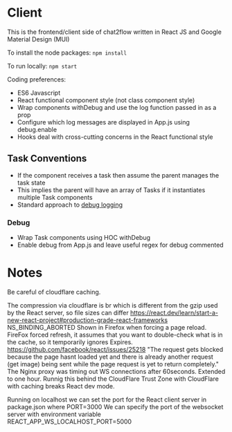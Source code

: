 # Client

This is the frontend/client side of chat2flow written in React JS and Google Material Design (MUI)

To install the node packages:
`npm install` 

To run locally:
 `npm start`

Coding preferences:
* ES6 Javascript
* React functional component style (not class component style)
* Wrap components withDebug and use the log function passed in as a prop
* Configure which log messages are displayed in App.js using debug.enable
* Hooks deal with cross-cutting concerns in the React functional style

## Task Conventions
* If the component receives a task then assume the parent manages the task state
* This implies the parent will have an array of Tasks if it instantiates multiple Task components
* Standard approach to [debug logging](#Debug) 

### Debug
* Wrap Task components using HOC withDebug
* Enable debug from App.js and leave useful regex for debug commented

# Notes
Be careful of cloudflare caching.

The compression via cloudflare is br which is different from the gzip used by the React server, so file sizes can differ
https://react.dev/learn/start-a-new-react-project#production-grade-react-frameworks 
NS_BINDING_ABORTED Shown in Firefox when forcing a page reload. FireFox forced refresh, it assumes that you want to double-check what is in the cache, so it temporarily ignores Expires. https://github.com/facebook/react/issues/25218 "The request gets blocked because the page hasnt loaded yet and there is already another request (get image) being sent while the page request is yet to return completely."
The Nginx proxy was timing out WS connections after 60seconds. Extended to one hour.
Runnig this behind the CloudFlare Trust Zone with CloudFlare with caching breaks React dev mode.

Running on localhost we can set the port for the React client server in package.json where PORT=3000
We can specify the port of the websocket server with environment variable REACT_APP_WS_LOCALHOST_PORT=5000